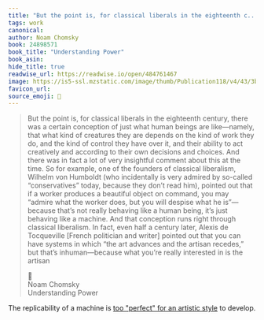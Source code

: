 ```yaml
---
title: "But the point is, for classical liberals in the eighteenth c..."
tags: work
canonical: 
author: Noam Chomsky
book: 24898571
book_title: "Understanding Power"
book_asin: 
hide_title: true
readwise_url: https://readwise.io/open/484761467
image: https://is5-ssl.mzstatic.com/image/thumb/Publication118/v4/43/3b/4a/433b4a7e-a352-5e08-824f-9ba6e5353761/9781448182589.jpg/1400x0w.jpg
favicon_url: 
source_emoji: 📕
---
```


> But the point is, for classical liberals in the eighteenth century, there was a certain conception of just what human beings are like—namely, that what kind of creatures they are depends on the kind of work they do, and the kind of control they have over it, and their ability to act creatively and according to their own decisions and choices. And there was in fact a lot of very insightful comment about this at the time.
> So for example, one of the founders of classical liberalism, Wilhelm von Humboldt (who incidentally is very admired by so-called “conservatives” today, because they don’t read him), pointed out that if a worker produces a beautiful object on command, you may “admire what the worker does, but you will despise what he is”—because that’s not really behaving like a human being, it’s just behaving like a machine. And that conception runs right through classical liberalism. In fact, even half a century later, Alexis de Tocqueville [French politician and writer] pointed out that you can have systems in which “the art advances and the artisan recedes,” but that’s inhuman—because what you’re really interested in is the artisan
> <div class="quoteback-footer"><div class="quoteback-avatar"><span class="mini-emoji"> 📕</span></div><div class="quoteback-metadata"><div class="metadata-inner"><span style="display:none">FROM:</span><div aria-label="Noam Chomsky" class="quoteback-author"> Noam Chomsky</div><div aria-label="Understanding Power" class="quoteback-title"> Understanding Power</div></div></div></div>

The replicability of a machine is [too "perfect" for an artistic style](https://www.joshbeckman.org/notes/685149839) to develop.